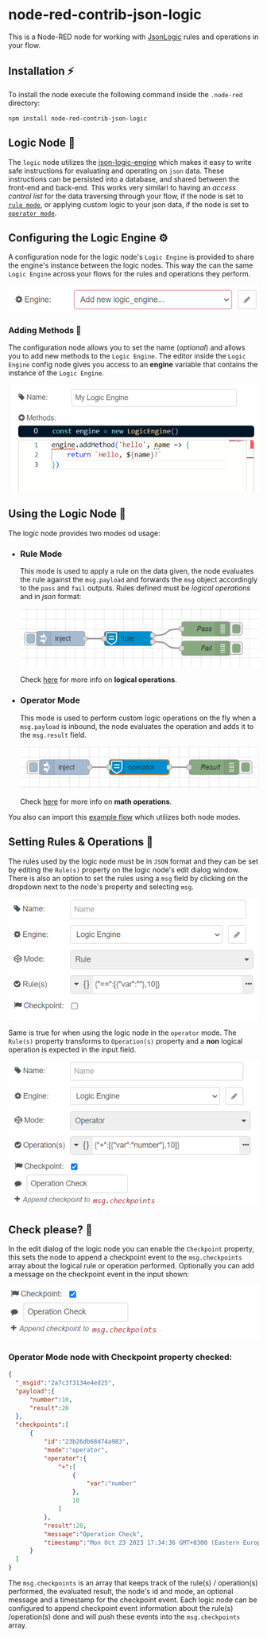 # node-red-contrib-json-logic
This is a Node-RED node for working with [JsonLogic](https://jessemitchell.me/json-logic-engine/) rules and operations in your flow.

## Installation :zap:
To install the node execute the following command inside the `.node-red` directory:
```console
npm install node-red-contrib-json-logic
```

## Logic Node :vulcan_salute:
The `logic` node utilizes the [json-logic-engine](https://jessemitchell.me/json-logic-engine/) which makes it easy to write safe instructions for evaluating and operating on `json` data. These instructions can be persisted into a database, and shared between the front-end and back-end. This works very similarl to having an *access control list* for the data traversing through your flow, if the node is set to [`rule mode`](#rule-mode), or applying custom logic to your json data, if the node is set to [`operator mode`](#operator-mode).

## Configuring the Logic Engine :gear:
A configuration node for the logic node's `Logic Engine` is provided to share the engine's instance between the logic nodes. This way the can the same `Logic Engine` across your flows for the rules and operations they perform.

  ![ConfigEngine](https://github.com/Doth-J/node-red-contrib-json-logic/blob/master/docs/config_engine.png?raw=true) 

### Adding Methods :nut_and_bolt:
The configuration node allows you to set the name (*optional*) and allows you to add new methods to the `Logic Engine`. The editor inside the `Logic Engine` config node gives you access to an **engine** variable that contains the instance of the `Logic Engine`. 

  [![ConfigMethods](https://github.com/Doth-J/node-red-contrib-json-logic/blob/master/docs/config_methods.png?raw=true)](https://jessemitchell.me/json-logic-engine/docs/methods)

## Using the Logic Node :wrench:
The logic node provides two modes od usage:
- ### Rule Mode
  This mode is used to apply a rule on the data given, the node evaluates the rule against the `msg.payload` and forwards the `msg` object accordingly to the `pass` and `fail` outputs. Rules defined must be *logical operations* and in *json* format:

  [![RuleMode](https://github.com/Doth-J/node-red-contrib-json-logic/blob/master/docs/rule.png?raw=true)](https://github.com/Doth-J/node-red-contrib-json-logic/blob/master/flows/rule_mode_flow.json) 
  
  Check [here](https://jessemitchell.me/json-logic-engine/docs/logic) for more info on **logical operations**.

- ### Operator Mode
  This mode is used to perform custom logic operations on the fly when a `msg.payload` is inbound, the node evaluates the operation and adds it to the `msg.result` field.

  [![OperatorMode](https://github.com/Doth-J/node-red-contrib-json-logic/blob/master/docs/operator.png?raw=true)](https://github.com/Doth-J/node-red-contrib-json-logic/blob/master/flows/operator_mode_flow.json)
  
  Check [here](https://jessemitchell.me/json-logic-engine/docs/math) for more info on **math operations**.

You also can import this [example flow](https://github.com/Doth-J/node-red-contrib-json-logic/blob/master/flows/example_flow.json) which utilizes both node modes.

## Setting Rules & Operations :bookmark_tabs:
The rules used by the logic node must be in `JSON` format and they can be set by editing the `Rule(s)` property on the logic node's edit dialog window. There is also an option to set the rules using a `msg` field by clicking on the dropdown next to the node's property and selecting `msg`.   
    
  ![RuleModeEdit](https://github.com/Doth-J/node-red-contrib-json-logic/blob/master/docs/rule_edit.png?raw=true)

Same is true for when using the logic node in the `operator` mode. The `Rule(s)` property transforms to `Operation(s)` property and a **non** logical operation is expected in the input field. 
  
  ![OperatorModeEdit](https://github.com/Doth-J/node-red-contrib-json-logic/blob/master/docs/operator_edit.png?raw=true)

  ## Check please? :receipt:
  In the edit dialog of the logic node you can enable the `Checkpoint` property, this sets the node to append a checkpoint event to the `msg.checkpoints` array about the logical rule or operation performed.
  Optionally you can add a message on the checkpoint event in the input shown:

  ![CheckpointProperty](https://github.com/Doth-J/node-red-contrib-json-logic/blob/master/docs/checkpoint_edit.png?raw=true)

  ### Operator Mode node with Checkpoint property checked:  
  ```json
{
    "_msgid":"2a7c3f3134e4ed25",
    "payload":{
        "number":10,
        "result":20
    },
    "checkpoints":[
        {
            "id":"23b26db68d74a983",
            "mode":"operator",
            "operator":{
                "+":[
                    {
                        "var":"number"
                    },
                    10
                ]
            },
            "result":20,
            "message":"Operation Check",
            "timestamp":"Mon Oct 23 2023 17:34:36 GMT+0300 (Eastern European Summer Time)"
        }
    ]
}
  ```

  The `msg.checkpoints` is an array that keeps track of the rule(s) / operation(s) performed, the evaluated result, the node's id and mode, an optional message and a timestamp for the checkpoint event. Each logic node can be configured to append checkpoint event information about the rule(s) /operation(s) done and will push these events into the `msg.checkpoints` array.   
